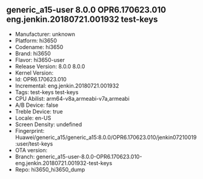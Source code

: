 ## generic_a15-user 8.0.0 OPR6.170623.010 eng.jenkin.20180721.001932 test-keys
- Manufacturer: unknown
- Platform: hi3650
- Codename: hi3650
- Brand: hi3650
- Flavor: hi3650-user
- Release Version: 8.0.0
8.0.0
- Kernel Version: 
- Id: OPR6.170623.010
- Incremental: eng.jenkin.20180721.001932
- Tags: test-keys
test-keys
- CPU Abilist: arm64-v8a,armeabi-v7a,armeabi
- A/B Device: false
- Treble Device: true
- Locale: en-US
- Screen Density: undefined
- Fingerprint: Huawei/generic_a15/generic_a15:8.0.0/OPR6.170623.010/jenkin07210019:user/test-keys
- OTA version: 
- Branch: generic_a15-user-8.0.0-OPR6.170623.010-eng.jenkin.20180721.001932-test-keys
- Repo: hi3650_hi3650_dump
